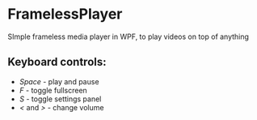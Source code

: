 # FramelessPlayer
SImple frameless media player in WPF, to play videos on top of anything

## Keyboard controls:
 - *Space* - play and pause
 - *F* - toggle fullscreen
 - *S* - toggle settings panel
 - *<* and *>* - change volume